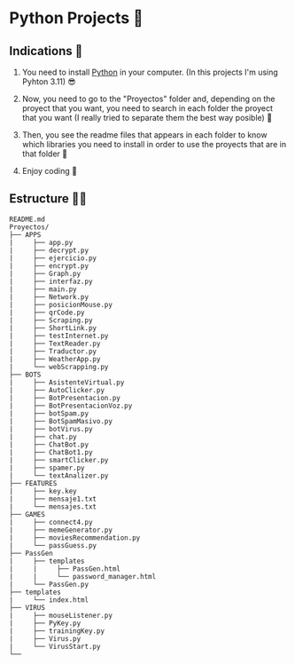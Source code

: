 # Python Projects :snake:

## Indications :hugs:

1. You need to install [Python](https://www.python.org/downloads/) in your computer. (In this projects I'm using Pyhton 3.11) :sunglasses:

2. Now, you need to go to the "Proyectos" folder and, depending on the proyect that you want, you need to search in each folder the proyect that you want (I really tried to separate them the best way posible) :thinking:

3. Then, you see the readme files that appears in each folder to know which libraries you need to install in order to use the proyects that are in that folder :monocle_face:

4. Enjoy coding :partying_face:

## Estructure :mechanic:

    README.md
    Proyectos/
    ├── APPS
    |     ├── app.py
    |     ├── decrypt.py
    |     ├── ejercicio.py
    |     ├── encrypt.py
    |     ├── Graph.py
    |     ├── interfaz.py
    |     ├── main.py
    |     ├── Network.py
    |     ├── posicionMouse.py
    |     ├── qrCode.py
    |     ├── Scraping.py
    |     ├── ShortLink.py
    |     ├── testInternet.py
    |     ├── TextReader.py
    |     ├── Traductor.py
    |     ├── WeatherApp.py
    |     └── webScrapping.py
    ├── BOTS
    |     ├── AsistenteVirtual.py
    |     ├── AutoClicker.py
    |     ├── BotPresentacion.py
    |     ├── BotPresentacionVoz.py
    |     ├── botSpam.py
    |     ├── BotSpamMasivo.py
    |     ├── botVirus.py
    |     ├── chat.py
    |     ├── ChatBot.py
    |     ├── ChatBot1.py
    |     ├── smartClicker.py
    |     ├── spamer.py
    |     └── textAnalizer.py
    ├── FEATURES
    |     ├── key.key
    |     ├── mensaje1.txt
    |     └── mensajes.txt
    ├── GAMES
    |     ├── connect4.py
    |     ├── memeGenerator.py
    |     ├── moviesRecommendation.py
    |     └── passGuess.py
    ├── PassGen
    |     ├── templates
    |     |     ├── PassGen.html
    |     |     └── password_manager.html
    |     └── PassGen.py
    ├── templates
    |     └── index.html
    ├── VIRUS
    |     ├── mouseListener.py
    |     ├── PyKey.py
    |     ├── trainingKey.py
    |     ├── Virus.py
    |     └── VirusStart.py
    └──
